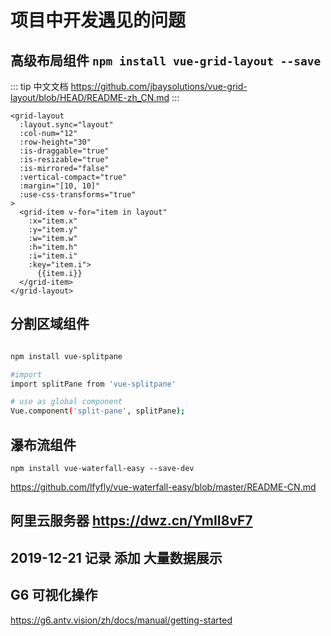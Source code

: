 # 项目中开发遇见的问题

## 高级布局组件 `npm install vue-grid-layout --save`

::: tip
中文文档
https://github.com/jbaysolutions/vue-grid-layout/blob/HEAD/README-zh_CN.md
:::

```vue
<grid-layout
  :layout.sync="layout"
  :col-num="12"
  :row-height="30"
  :is-draggable="true"
  :is-resizable="true"
  :is-mirrored="false"
  :vertical-compact="true"
  :margin="[10, 10]"
  :use-css-transforms="true"
>
  <grid-item v-for="item in layout"
    :x="item.x"
    :y="item.y"
    :w="item.w"
    :h="item.h"
    :i="item.i"
    :key="item.i">
      {{item.i}}
  </grid-item>
</grid-layout>
```

## 分割区域组件

```sh

npm install vue-splitpane

#import
import splitPane from 'vue-splitpane'

# use as global component
Vue.component('split-pane', splitPane);


```

## 瀑布流组件

`npm install vue-waterfall-easy --save-dev`

https://github.com/lfyfly/vue-waterfall-easy/blob/master/README-CN.md

## 阿里云服务器 https://dwz.cn/YmII8vF7

## 2019-12-21 记录 添加 大量数据展示

## G6 可视化操作

https://g6.antv.vision/zh/docs/manual/getting-started
